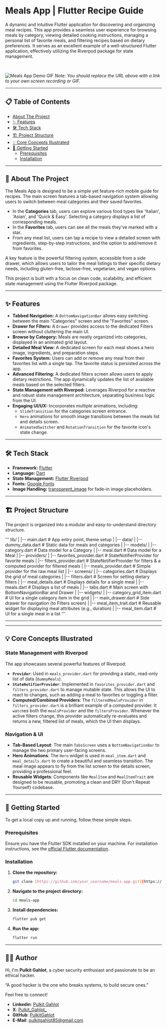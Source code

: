 # Meals App | Flutter Recipe Guide

A dynamic and intuitive Flutter application for discovering and organizing meal recipes. This app provides a seamless user experience for browsing meals by category, viewing detailed cooking instructions, managing a personal list of favorite meals, and filtering recipes based on dietary preferences. It serves as an excellent example of a well-structured Flutter application, effectively utilizing the Riverpod package for state management.

<br>

![Meals App Demo GIF](https://i.imgur.com/your-demo-gif-url.gif)
*Note: You should replace the URL above with a link to your own screen recording or GIF.*

---

## 📋 Table of Contents

- [About The Project](#-about-the-project)
- [✨ Features](#-features)
- [🛠️ Tech Stack](#-tech-stack)
- [🏗️ Project Structure](#️-project-structure)
- [💡 Core Concepts Illustrated](#-core-concepts-illustrated)
- [🚀 Getting Started](#-getting-started)
  - [Prerequisites](#prerequisites)
  - [Installation](#installation)

---

## 📖 About The Project

The Meals App is designed to be a simple yet feature-rich mobile guide for recipes. The main screen features a tab-based navigation system allowing users to switch between meal categories and their saved favorites.

- In the **Categories** tab, users can explore various food types like 'Italian', 'Asian', and 'Quick & Easy'. Selecting a category displays a list of corresponding meals.
- In the **Favorites** tab, users can see all the meals they've marked with a star.
- From any meal list, users can tap a recipe to view a detailed screen with ingredients, step-by-step instructions, and the option to add/remove it from favorites.

A key feature is the powerful filtering system, accessible from a side drawer, which allows users to tailor the meal listings to their specific dietary needs, including gluten-free, lactose-free, vegetarian, and vegan options.

This project is built with a focus on clean code, scalability, and efficient state management using the Flutter Riverpod package.

---

## ✨ Features

-   **Tabbed Navigation:** A `BottomNavigationBar` allows easy switching between the main "Categories" screen and the "Favorites" screen.
-   **Drawer for Filters:** A `Drawer` provides access to the dedicated Filters screen without cluttering the main UI.
-   **Browse by Category:** Meals are neatly organized into categories, displayed in an animated grid layout.
-   **Detailed Meal View:** A dedicated screen for each meal shows a hero image, ingredients, and preparation steps.
-   **Favorites System:** Users can add or remove any meal from their favorites list with a single tap. The favorite status is persisted across the app.
-   **Advanced Filtering:** A dedicated filters screen allows users to apply dietary restrictions. The app dynamically updates the list of available meals based on the selected filters.
-   **State Management with Riverpod:** Leverages Riverpod for a reactive and robust state management architecture, separating business logic from the UI.
-   **Engaging UI/UX:** Incorporates multiple animations, including:
    -   `SlideTransition` for the categories screen entrance.
    -   `Hero` animations for smooth image transitions between the meals list and details screen.
    -   `AnimatedSwitcher` and `RotationTransition` for the favorite icon's state change.

---

## 🛠️ Tech Stack

-   **Framework:** [Flutter](https://flutter.dev/)
-   **Language:** [Dart](https://dart.dev/)
-   **State Management:** [Flutter Riverpod](https://riverpod.dev/)
-   **Fonts:** [Google Fonts](https://pub.dev/packages/google_fonts)
-   **Image Handling:** [transparent_image](https://pub.dev/packages/transparent_image) for fade-in image placeholders.

---

## 🏗️ Project Structure

The project is organized into a modular and easy-to-understand directory structure.

'''
    lib/
    |
    |-- main.dart               # App entry point, theme setup
    |
    |-- data/
    |   |-- dummy_data.dart     # Static data for meals and categories
    |
    |-- models/
    |   |-- category.dart       # Data model for a Category
    |   |-- meal.dart           # Data model for a Meal
    |
    |-- providers/
    |   |-- favorites_provider.dart # StateNotifierProvider for favorite meals
    |   |-- filters_provider.dart   # StateNotifierProvider for filters & a computed provider for filtered meals
    |   |-- meals_provider.dart     # Simple provider for the raw meal list
    |
    |-- screens/
    |   |-- categories.dart     # Displays the grid of meal categories
    |   |-- filters.dart        # Screen for setting dietary filters
    |   |-- meal_details.dart   # Displays details for a single meal
    |   |-- meals.dart          # Displays a list of meals
    |   |-- tabs.dart           # Main screen with BottomNavigationBar and Drawer
    |
    |-- widgets/
    |   |-- category_grid_item.dart # UI for a single category item in the grid
    |   |-- main_drawer.dart        # Side drawer for navigation (to Filters screen)
    |   |-- meal_item_trait.dart    # Reusable widget for displaying meal attributes (e.g., duration)
    |   |-- meal_item.dart          # UI for a single meal in a list
'''

---

---

## 💡 Core Concepts Illustrated

### State Management with Riverpod

The app showcases several powerful features of Riverpod:

-   **`Provider`**: Used in `meals_provider.dart` for providing a static, read-only list of data (`dummyMeals`).
-   **`StateNotifierProvider`**: Implemented in `favorites_provider.dart` and `filters_provider.dart` to manage mutable state. This allows the UI to react to changes, such as adding a meal to favorites or toggling a filter.
-   **Computed/Combined Providers**: The `filteredMealsProvider` in `filters_provider.dart` is a brilliant example of a computed provider. It `watch`es both the `mealsProvider` and the `filtersProvider`. Whenever the active filters change, this provider automatically re-evaluates and returns a new, filtered list of meals, which the UI then displays.

### Navigation & UI

-   **Tab-Based Layout**: The main `TabsScreen` uses a `BottomNavigationBar` to manage the two primary user-facing screens.
-   **Hero Animations**: The `Hero` widget is used in `meal_item.dart` and `meal_details.dart` to create a beautiful and seamless transition. The meal image appears to fly from the list screen to the details screen, providing a professional feel.
-   **Reusable Widgets**: Components like `MealItem` and `MealItemTrait` are designed to be reusable, promoting a clean and DRY (Don't Repeat Yourself) codebase.

---

## 🚀 Getting Started

To get a local copy up and running, follow these simple steps.

### Prerequisites

Ensure you have the Flutter SDK installed on your machine. For installation instructions, see the [official Flutter documentation](https://flutter.dev/docs/get-started/install).

### Installation

1.  **Clone the repository:**
    ```sh
    git clone [https://github.com/your_username/meals-app.git](https://github.com/your_username/meals-app.git)
    ```
2.  **Navigate to the project directory:**
    ```sh
    cd meals-app
    ```
3.  **Install dependencies:**
    ```sh
    flutter pub get
    ```
4.  **Run the app:**
    ```sh
    flutter run
    ```

---

## 👨‍💻 Author

Hi, I'm **Pulkit Gahlot**, a cyber security enthusiast and passionate to be an ethical hacker.

“A good hacker is the one who breaks systems, to build secure ones.”

Feel free to connect!
- **Linkedin**: [Pulkit Gahlot](https://linkedin.com/in/pulkit-gahlot)
- **X**: [Pulkit_Gahlot_](https://x.com/Pulkit_Gahlot_)
- **GitHub**: [PulkitGahlot](https://github.com/PulkitGahlot)
- **E-Mail**: [pulkitgahlot85@gmail.com](pulkitgahlot85@gmail.com)
